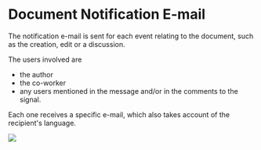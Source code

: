 # Document Notification E-mail

The notification e-mail is sent for each event relating to the document, such as the creation, edit or a discussion.

The users involved are

* the author
* the co-worker
* any users mentioned in the message and/or in the comments to the signal.

Each one receives a specific e-mail, which also takes account of the recipient's language.

![](https://dac-docs.s3-us-west-1.amazonaws.com/1.MatildaJakeJalapeno/12.Document/12.png)

